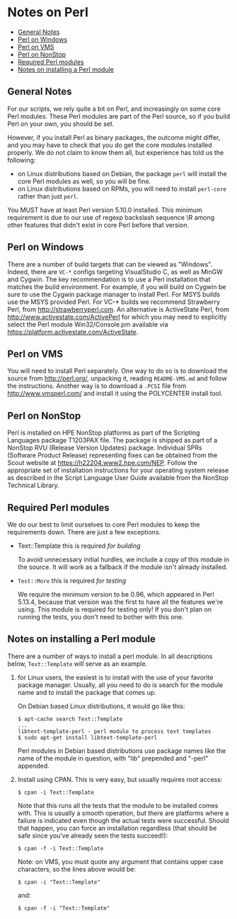 Notes on Perl
=============

 - [General Notes](#general-notes)
 - [Perl on Windows](#perl-on-windows)
 - [Perl on VMS](#perl-on-vms)
 - [Perl on NonStop](#perl-on-nonstop)
 - [Required Perl modules](#required-perl-modules)
 - [Notes on installing a Perl module](#notes-on-installing-a-perl-module])

General Notes
-------------

For our scripts, we rely quite a bit on Perl, and increasingly on
some core Perl modules.  These Perl modules are part of the Perl
source, so if you build Perl on your own, you should be set.

However, if you install Perl as binary packages, the outcome might
differ, and you may have to check that you do get the core modules
installed properly.  We do not claim to know them all, but experience
has told us the following:

 - on Linux distributions based on Debian, the package `perl` will
   install the core Perl modules as well, so you will be fine.
 - on Linux distributions based on RPMs, you will need to install
   `perl-core` rather than just `perl`.

You MUST have at least Perl version 5.10.0 installed.  This minimum
requirement is due to our use of regexp backslash sequence \R among
other features that didn't exist in core Perl before that version.

Perl on Windows
---------------

There are a number of build targets that can be viewed as "Windows".
Indeed, there are `VC-*` configs targeting VisualStudio C, as well as
MinGW and Cygwin. The key recommendation is to use a Perl installation
that matches the build environment. For example, if you will build
on Cygwin be sure to use the Cygwin package manager to install Perl.
For MSYS builds use the MSYS provided Perl.
For VC-* builds we recommend Strawberry Perl, from <http://strawberryperl.com>.
An alternative is ActiveState Perl, from <http://www.activestate.com/ActivePerl>
for which you may need to explicitly select the Perl module Win32/Console.pm
available via <https://platform.activestate.com/ActiveState>.

Perl on VMS
-----------

You will need to install Perl separately.  One way to do so is to
download the source from <http://perl.org/>, unpacking it, reading
`README-VMS.md` and follow the instructions.  Another way is to download a
`.PCSI` file from <http://www.vmsperl.com/> and install it using the
POLYCENTER install tool.

Perl on NonStop
---------------

Perl is installed on HPE NonStop platforms as part of the Scripting Languages
package T1203PAX file. The package is shipped as part of a NonStop RVU
(Release Version Updates) package. Individual SPRs (Software Product Release)
representing fixes can be obtained from the Scout website at
<https://h22204.www2.hpe.com/NEP>. Follow the appropriate set of installation
instructions for your operating system release as described in the
Script Language User Guide available from the NonStop Technical Library.

Required Perl modules
---------------------

We do our best to limit ourselves to core Perl modules to keep the
requirements down. There are just a few exceptions.

 * Text::Template this is required *for building*

   To avoid unnecessary initial hurdles, we include a copy of this module
   in the source. It will work as a fallback if the module isn't already
   installed.

 * `Test::More` this is required *for testing*

   We require the minimum version to be 0.96, which appeared in Perl 5.13.4,
   because that version was the first to have all the features we're using.
   This module is required for testing only!  If you don't plan on running
   the tests, you don't need to bother with this one.

Notes on installing a Perl module
---------------------------------

There are a number of ways to install a perl module.  In all
descriptions below, `Text::Template` will serve as an example.

1. for Linux users, the easiest is to install with the use of your
   favorite package manager.  Usually, all you need to do is search
   for the module name and to install the package that comes up.

   On Debian based Linux distributions, it would go like this:

       $ apt-cache search Text::Template
       ...
       libtext-template-perl - perl module to process text templates
       $ sudo apt-get install libtext-template-perl

   Perl modules in Debian based distributions use package names like
   the name of the module in question, with "lib" prepended and
   "-perl" appended.

2. Install using CPAN.  This is very easy, but usually requires root
   access:

       $ cpan -i Text::Template

   Note that this runs all the tests that the module to be installed
   comes with.  This is usually a smooth operation, but there are
   platforms where a failure is indicated even though the actual tests
   were successful.  Should that happen, you can force an
   installation regardless (that should be safe since you've already
   seen the tests succeed!):

       $ cpan -f -i Text::Template

   Note: on VMS, you must quote any argument that contains upper case
   characters, so the lines above would be:

       $ cpan -i "Text::Template"

   and:

       $ cpan -f -i "Text::Template"

